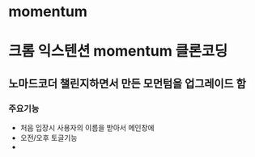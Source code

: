 # momentum
# 크롬 익스텐션 momentum 클론코딩

## 노마드코더 챌린지하면서 만든 모먼텀을 업그레이드 함

### 주요기능
- 처음 입장시 사용자의 이름을 받아서 메인창에 
- 오전/오후 토글기능
- 
